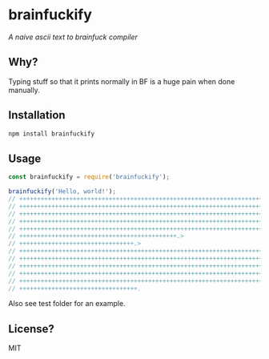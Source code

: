 # brainfuckify
_A naive ascii text to brainfuck compiler_

## Why?
Typing stuff so that it prints normally in BF is a huge pain when done manually.

## Installation
```bash
npm install brainfuckify
```

## Usage
```javascript
const brainfuckify = require('brainfuckify');

brainfuckify('Hello, world!');
// ++++++++++++++++++++++++++++++++++++++++++++++++++++++++++++++++++++++++.>
// +++++++++++++++++++++++++++++++++++++++++++++++++++++++++++++++++++++++++++++++++++++++++++++++++++++.>
// ++++++++++++++++++++++++++++++++++++++++++++++++++++++++++++++++++++++++++++++++++++++++++++++++++++++++++++.>
// ++++++++++++++++++++++++++++++++++++++++++++++++++++++++++++++++++++++++++++++++++++++++++++++++++++++++++++.>
// +++++++++++++++++++++++++++++++++++++++++++++++++++++++++++++++++++++++++++++++++++++++++++++++++++++++++++++++.>
// ++++++++++++++++++++++++++++++++++++++++++++.>
// ++++++++++++++++++++++++++++++++.>
// +++++++++++++++++++++++++++++++++++++++++++++++++++++++++++++++++++++++++++++++++++++++++++++++++++++++++++++++++++++++.>
// +++++++++++++++++++++++++++++++++++++++++++++++++++++++++++++++++++++++++++++++++++++++++++++++++++++++++++++++.>
// ++++++++++++++++++++++++++++++++++++++++++++++++++++++++++++++++++++++++++++++++++++++++++++++++++++++++++++++++++.>
// ++++++++++++++++++++++++++++++++++++++++++++++++++++++++++++++++++++++++++++++++++++++++++++++++++++++++++++.>
// ++++++++++++++++++++++++++++++++++++++++++++++++++++++++++++++++++++++++++++++++++++++++++++++++++++.>
// +++++++++++++++++++++++++++++++++.
```

Also see test folder for an example.

## License?
MIT
